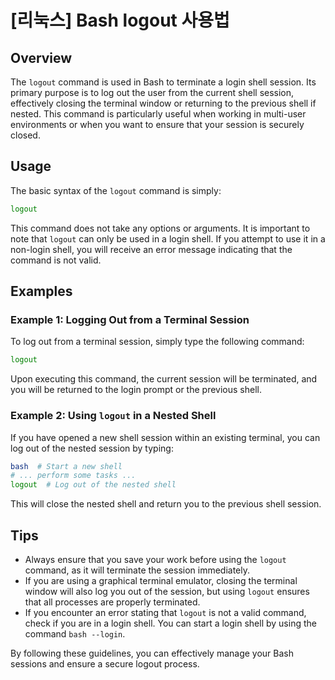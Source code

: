 # [리눅스] Bash logout 사용법

## Overview
The `logout` command is used in Bash to terminate a login shell session. Its primary purpose is to log out the user from the current shell session, effectively closing the terminal window or returning to the previous shell if nested. This command is particularly useful when working in multi-user environments or when you want to ensure that your session is securely closed.

## Usage
The basic syntax of the `logout` command is simply:

```bash
logout
```

This command does not take any options or arguments. It is important to note that `logout` can only be used in a login shell. If you attempt to use it in a non-login shell, you will receive an error message indicating that the command is not valid.

## Examples

### Example 1: Logging Out from a Terminal Session
To log out from a terminal session, simply type the following command:

```bash
logout
```

Upon executing this command, the current session will be terminated, and you will be returned to the login prompt or the previous shell.

### Example 2: Using `logout` in a Nested Shell
If you have opened a new shell session within an existing terminal, you can log out of the nested session by typing:

```bash
bash  # Start a new shell
# ... perform some tasks ...
logout  # Log out of the nested shell
```

This will close the nested shell and return you to the previous shell session.

## Tips
- Always ensure that you save your work before using the `logout` command, as it will terminate the session immediately.
- If you are using a graphical terminal emulator, closing the terminal window will also log you out of the session, but using `logout` ensures that all processes are properly terminated.
- If you encounter an error stating that `logout` is not a valid command, check if you are in a login shell. You can start a login shell by using the command `bash --login`.

By following these guidelines, you can effectively manage your Bash sessions and ensure a secure logout process.